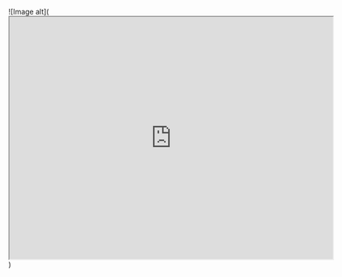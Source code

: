 ![Image alt](<iframe src="https://drive.google.com/file/d/1Qq-cNFxkTzit4fTGgJe4TuOr0BpmyK0L/preview" width="640" height="480" allow="autoplay"></iframe>)
